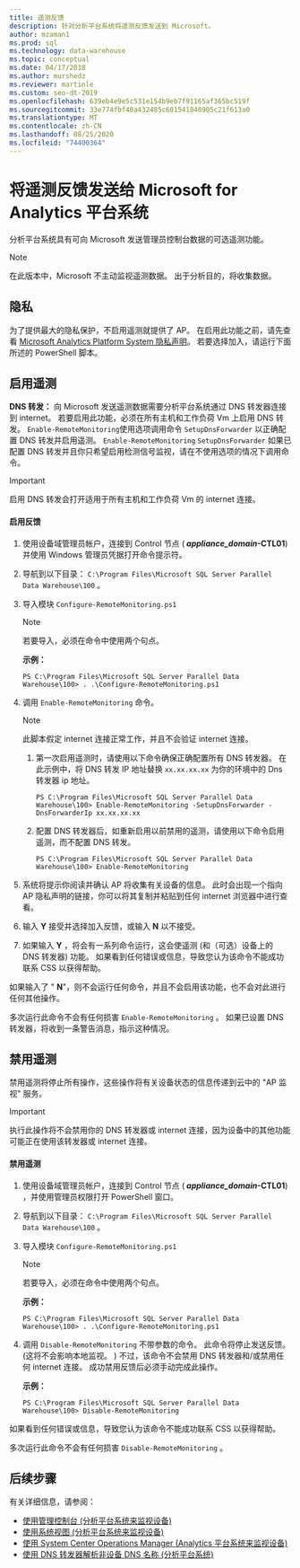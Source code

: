 ```yaml
---
title: 遥测反馈
description: 针对分析平台系统将遥测反馈发送到 Microsoft。
author: mzaman1
ms.prod: sql
ms.technology: data-warehouse
ms.topic: conceptual
ms.date: 04/17/2018
ms.author: murshedz
ms.reviewer: martinle
ms.custom: seo-dt-2019
ms.openlocfilehash: 639eb4e9e5c531e154b9eb7f91165af365bc519f
ms.sourcegitcommit: 33e774fbf48a432485c601541840905c21f613a0
ms.translationtype: MT
ms.contentlocale: zh-CN
ms.lasthandoff: 08/25/2020
ms.locfileid: "74400364"
---
```

# <a name="send-telemetry-feedback-to-microsoft-for-analytics-platform-system"></a>将遥测反馈发送给 Microsoft for Analytics 平台系统
分析平台系统具有可向 Microsoft 发送管理员控制台数据的可选遥测功能。 
  
> [!NOTE]  
> 在此版本中，Microsoft 不主动监视遥测数据。 出于分析目的，将收集数据。  
  
## <a name="privacy"></a><a name="privacy"></a>隐私  
为了提供最大的隐私保护，不启用遥测就提供了 AP。 在启用此功能之前，请先查看 [Microsoft Analytics Platform System 隐私声明](https://go.microsoft.com/fwlink/?LinkId=400902)。 若要选择加入，请运行下面所述的 PowerShell 脚本。  
  
## <a name="enable-telemetry"></a><a name="enable"></a>启用遥测  
**DNS 转发：** 向 Microsoft 发送遥测数据需要分析平台系统通过 DNS 转发器连接到 internet。 若要启用此功能，必须在所有主机和工作负荷 Vm 上启用 DNS 转发。 `Enable-RemoteMonitoring`使用选项调用命令 `SetupDnsForwarder` 以正确配置 DNS 转发并启用遥测。 `Enable-RemoteMonitoring` `SetupDnsForwarder` 如果已配置 DNS 转发并且你只希望启用检测信号监视，请在不使用选项的情况下调用命令。  
  
> [!IMPORTANT]  
> 启用 DNS 转发会打开适用于所有主机和工作负荷 Vm 的 internet 连接。  
  
#### <a name="to-enable-feedback"></a>启用反馈  
  
1.  使用设备域管理员帐户，连接到 Control 节点 (<strong> *appliance_domain*-CTL01</strong>) 并使用 Windows 管理员凭据打开命令提示符。  
  
2.  导航到以下目录： `C:\Program Files\Microsoft SQL Server Parallel Data Warehouse\100` 。  
  
3.  导入模块 `Configure-RemoteMonitoring.ps1`  
  
    > [!NOTE]  
    > 若要导入，必须在命令中使用两个句点。  
  
    **示例：**  
  
    ```  
    PS C:\Program Files\Microsoft SQL Server Parallel Data Warehouse\100> . .\Configure-RemoteMonitoring.ps1  
    ```  
  
4.  调用 `Enable-RemoteMonitoring` 命令。  
  
    > [!NOTE]  
    > 此脚本假定 internet 连接正常工作，并且不会验证 internet 连接。  
  
    1.  第一次启用遥测时，请使用以下命令确保正确配置所有 DNS 转发器。 在此示例中，将 DNS 转发 IP 地址替换 `xx.xx.xx.xx` 为你的环境中的 Dns 转发器 ip 地址。  
  
        ```  
        PS C:\Program Files\Microsoft SQL Server Parallel Data Warehouse\100> Enable-RemoteMonitoring -SetupDnsForwarder -DnsForwarderIp xx.xx.xx.xx  
        ```  
  
    2.  配置 DNS 转发器后，如重新启用以前禁用的遥测，请使用以下命令启用遥测，而不配置 DNS 转发。  
  
        ```  
        PS C:\Program Files\Microsoft SQL Server Parallel Data Warehouse\100> Enable-RemoteMonitoring  
        ```  
  
5.  系统将提示你阅读并确认 AP 将收集有关设备的信息。 此时会出现一个指向 AP 隐私声明的链接，你可以将其复制并粘贴到任何 internet 浏览器中进行查看。  
  
6.  输入 **Y** 接受并选择加入反馈，或输入 **N** 以不接受。  
  
7.  如果输入 **Y** ，将会有一系列命令运行，这会使遥测 (和（可选）设备上的 DNS 转发器) 功能。 如果看到任何错误或信息，导致您认为该命令不能成功联系 CSS 以获得帮助。  
  
如果输入了 " **N**"，则不会运行任何命令，并且不会启用该功能，也不会对此进行任何其他操作。  
  
多次运行此命令不会有任何损害 `Enable-RemoteMonitoring` 。 如果已设置 DNS 转发器，将收到一条警告消息，指示这种情况。  
  
## <a name="disable-telemetry"></a><a name="disable"></a>禁用遥测  
禁用遥测将停止所有操作，这些操作将有关设备状态的信息传递到云中的 "AP 监视" 服务。  
  
> [!IMPORTANT]  
> 执行此操作将不会禁用你的 DNS 转发器或 internet 连接，因为设备中的其他功能可能正在使用该转发器或 internet 连接。  
  
#### <a name="to-disable-telemetry"></a>禁用遥测  
  
1.  使用设备域管理员帐户，连接到 Control 节点 (<strong> *appliance_domain*-CTL01</strong>) ，并使用管理员权限打开 PowerShell 窗口。  
  
2.  导航到以下目录： `C:\Program Files\Microsoft SQL Server Parallel Data Warehouse\100` 。  
  
3.  导入模块 `Configure-RemoteMonitoring.ps1`  
  
    > [!NOTE]  
    > 若要导入，必须在命令中使用两个句点。  
  
    **示例：**  
  
    ```  
    PS C:\Program Files\Microsoft SQL Server Parallel Data Warehouse\100> . .\Configure-RemoteMonitoring.ps1  
    ```  
  
4.  调用 `Disable-RemoteMonitoring` 不带参数的命令。 此命令将停止发送反馈。  (这将不会影响本地监视。 ) 不过，该命令不会禁用 DNS 转发器和/或禁用任何 internet 连接。 成功禁用反馈后必须手动完成此操作。  
  
    **示例：**  
  
    ```  
    PS C:\Program Files\Microsoft SQL Server Parallel Data Warehouse\100> Disable-RemoteMonitoring  
    ```  
  
如果看到任何错误或信息，导致您认为该命令不能成功联系 CSS 以获得帮助。  
  
多次运行此命令不会有任何损害 `Disable-RemoteMonitoring` 。  
  
## <a name="next-steps"></a>后续步骤
有关详细信息，请参阅：
- [使用管理控制台 &#40;分析平台系统来监视设备&#41;](monitor-the-appliance-by-using-the-admin-console.md)  
- [使用系统视图 &#40;分析平台系统来监视设备&#41;](monitor-the-appliance-by-using-system-views.md)  
- [使用 System Center Operations Manager &#40;Analytics 平台系统来监视设备&#41;](monitor-the-appliance-by-using-system-center-operations-manager.md)  
- [使用 DNS 转发器解析非设备 DNS 名称 &#40;分析平台系统&#41;](use-a-dns-forwarder-to-resolve-non-appliance-dns-names.md)  
  
